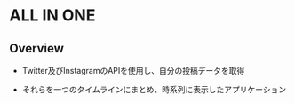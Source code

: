 # ALL IN ONE 

##  Overview

* Twitter及びInstagramのAPIを使用し、自分の投稿データを取得

* それらを一つのタイムラインにまとめ、時系列に表示したアプリケーション


